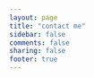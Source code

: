 ```yaml
---
layout: page
title: "contact me"
sidebar: false
comments: false
sharing: false
footer: true
---
```

